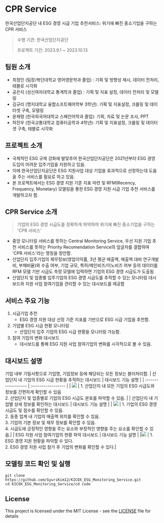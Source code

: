 # CPR Service
한국산업단지공단 내 ESG 경영 시급 기업 추천서비스: 위기에 빠진 중소기업을 구하는 CPR 서비스
> 
> 수행 기관: 한국산업단지공단
> 
> 프로젝트 기간: 2023.9.1 ~ 2023.10.13

## 팀원 소개
- 최정인 (팀장/복단대학교 영어영문학과 졸업) : 기획 및 방향성 제시, 데이터 전처리, 태블로 시각화
- 공은지 (성신여자대학교 통계학과 졸업) : 기획 및 지표 설정, 데이터 전처리 및 모델링
- 김규리 (명지대학교 융합소프트웨어학부 3학년): 기획 및 지표설정, 크롤링 및 데이터셋 구축, 모델링
- 윤채령 (한국외국어대학교 스페인어학과 졸업): 기획, 자료 및 논문 조사, PPT
- 허진우 (한국교통대학교 컴퓨터공학과 4학년): 기획 및 지표설정, 크롤링 및 데이터셋 구축, 태블로 시각화

## 프로젝트 소개
- 국제적인 ESG 규제 강화에 발맞추어 한국산업단지공단은 2021년부터 ESG 경영 도입이 어려운 입주기업을 지원하고 있음.
- 이에 한국산업단지공단은 ESG 지원사업 대상 기업을 효과적으로 선정하는데 도움을 주는 서비스를 필요로 하고 있음.
- 본 프로젝트에서는 ESG 경영 지원 기준 지표 마련 및 RFM(Recency, Frequency, Monetary) 모델링을 통한 ESG 경영 지원 시급 기업 추천 서비스를 개발하고자 함.

## CPR Service 소개
> 기업의 ESG 경영 시급도를 정확하게 파악하여 위기에 빠진 중소기업을 구하는 'CPR 서비스'
- 중앙 모니터링 서비스를 뜻하는 Central Monitoring Service, 우선 지원 기업 추천 서비스를 뜻하는 Priority Recomendation Service의 앞글자를 결합하여 'CPR 서비스'라는 명칭을 창안함.
- 산업단지 입주기업의 재무정보(영업이익률, 3년 평균 매출액, 매출액 대비 연구개발비, 부채비율)와 수출 여부, 기업 규모, 특허/메인비즈/이노비즈 여부 등의 데이터를 RFM 모델 기반 시급도 측정 모델에 입력하면 기업의 ESG 경영 시급도가 도출됨
- 산업단지 및 업종별 입주기업의 ESG 경영 시급도를 추적할 수 있는 모니터링 대시보드와 지원 사업 참여기업을 관리할 수 있는 대시보드를 제공함


## 서비스 주요 기능
1. 시급기업 추천
    * ESG 경영 지원 대상 선정 기준 지표를 기반으로 ESG 시급 기업을 추천함.
2. 기업별 ESG 시급 현황 모니터링
    * 산업단지 입주 기업의 ESG 시급 현황을 모니터링 가능함.
3. 참여 기업의 변화 대시보드
    * 대시보드를 통해 ESG 지원 사업 참여기업의 변화를 시각적으로 볼 수 있음.

## 대시보드 설명
기업 내부 기밀사항으로 기업명, 기업정보 등에 해당되는 모든 정보는 블러처리함. 
| 산업단지 내 기업의 ESG 시급 현황을 추적하는 대시보드 | 대시보드 기능 설명 | 
| :----------------- | :----------------- |
| <img src="https://github.com/GyuriKim12/KICOX_ESG_Monitoring_Service/assets/80877176/cde53532-84ad-42e7-9cb4-b1c942cd120b"> | 1. 산업단지 내 모든 기업의 ESG 시급도와 정보를 간편하게 확인할 수 있음 <br> 2. 산업단지 및 업종별로 기업의 ESG 시급도 분포를 파악할 수 있음. |
| 산업단지 내 기업별 상세 정보를 확인하는 대시보드 | 대시보드 기능 설명 | 
| <img src="https://github.com/GyuriKim12/KICOX_ESG_Monitoring_Service/assets/80877176/428334ef-eff8-4e6e-ab1b-69954338703c"> | 1. 기업의 ESG 경영 시급도 및 점수를 확인할 수 있음. <br> 2. 동종 업계 내 기업의 매출액 위치를 확인할 수 있음. <br> 3. 기업의 기본 정보 및 재무 정보를 확인할 수 있음. <br> 4. 시급도에 긍정적인 영향을 주는 요소와 부정적인 영향을 주는 요소를 확인할 수 있음.|
| ESG 지원 사업 참여기업의 현황 파악 대시보드 | 대시보드 기능 설명 | 
|<img src="https://github.com/GyuriKim12/KICOX_ESG_Monitoring_Service/assets/80877176/8bc05363-0e6c-4490-a130-73558aa18bbd"> | 1. ESG 경영 지원 현황을 파악할 수 있다. <br> 2. ESG 경영 지원 사업 참가 후 기업의 변화를 확인할 수 있다.|

## 모델링 코드 확인 및 실행
```
git clone https://github.com/GyuriKim12/KICOX_ESG_Monitoring_Service.git
cd KICOX_ESG_Monitoring_Service/cd code
```

## License

This project is licensed under the MIT License - see the [LICENSE](LICENSE) file for details

